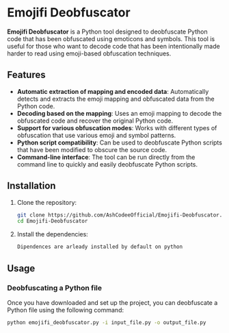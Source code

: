 # Emojifi Deobfuscator

**Emojifi Deobfuscator** is a Python tool designed to deobfuscate Python code that has been obfuscated using emoticons and symbols. This tool is useful for those who want to decode code that has been intentionally made harder to read using emoji-based obfuscation techniques.

## Features

- **Automatic extraction of mapping and encoded data**: Automatically detects and extracts the emoji mapping and obfuscated data from the Python code.
- **Decoding based on the mapping**: Uses an emoji mapping to decode the obfuscated code and recover the original Python code.
- **Support for various obfuscation modes**: Works with different types of obfuscation that use various emoji and symbol patterns.
- **Python script compatibility**: Can be used to deobfuscate Python scripts that have been modified to obscure the source code.
- **Command-line interface**: The tool can be run directly from the command line to quickly and easily deobfuscate Python scripts.

## Installation

1. Clone the repository:

    ```bash
    git clone https://github.com/AshCodeeOfficial/Emojifi-Deobfuscator.git
    cd Emojifi-Deobfuscator
    ```

2. Install the dependencies:

    ```bash
    Dipendences are arleady installed by default on python
    ```

## Usage

### Deobfuscating a Python file

Once you have downloaded and set up the project, you can deobfuscate a Python file using the following command:

```bash
python emojifi_deobfuscator.py -i input_file.py -o output_file.py
